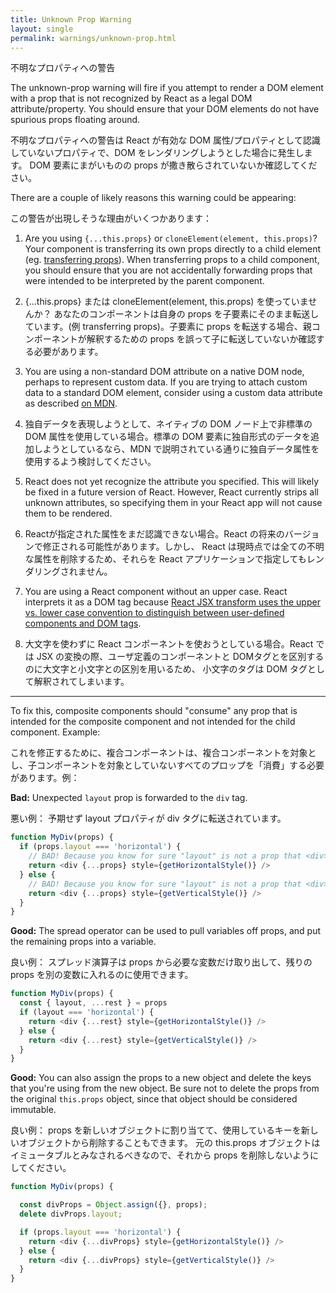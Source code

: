 ```yaml
---
title: Unknown Prop Warning
layout: single
permalink: warnings/unknown-prop.html
---
```


不明なプロパティへの警告

The unknown-prop warning will fire if you attempt to render a DOM element with a prop that is not recognized by React as a legal DOM attribute/property. You should ensure that your DOM elements do not have spurious props floating around.

不明なプロパティへの警告は React が有効な DOM 属性/プロパティとして認識していないプロパティで、DOM をレンダリングしようとした場合に発生します。
DOM 要素にまがいものの props が撒き散らされていないか確認してください。

There are a couple of likely reasons this warning could be appearing:

この警告が出現しそうな理由がいくつかあります：

1. Are you using `{...this.props}` or `cloneElement(element, this.props)`? Your component is transferring its own props directly to a child element (eg. [transferring props](/docs/transferring-props.html)). When transferring props to a child component, you should ensure that you are not accidentally forwarding props that were intended to be interpreted by the parent component.

1. {...this.props} または cloneElement(element, this.props) を使っていませんか？
あなたのコンポーネントは自身の props を子要素にそのまま転送しています。(例 transferring props)。子要素に props を転送する場合、親コンポーネントが解釈するための props を誤って子に転送していないか確認する必要があります。


2. You are using a non-standard DOM attribute on a native DOM node, perhaps to represent custom data. If you are trying to attach custom data to a standard DOM element, consider using a custom data attribute as described [on MDN](https://developer.mozilla.org/en-US/docs/Web/Guide/HTML/Using_data_attributes).

2. 独自データを表現しようとして、ネイティブの DOM ノード上で非標準の DOM 属性を使用している場合。標準の DOM 要素に独自形式のデータを追加しようとしているなら、MDN で説明されている通りに独自データ属性を使用するよう検討してください。

3. React does not yet recognize the attribute you specified. This will likely be fixed in a future version of React. However, React currently strips all unknown attributes, so specifying them in your React app will not cause them to be rendered.

3. Reactが指定された属性をまだ認識できない場合。React の将来のバージョンで修正される可能性があります。しかし、 React は現時点では全ての不明な属性を削除するため、それらを React アプリケーションで指定してもレンダリングされません。

4. You are using a React component without an upper case. React interprets it as a DOM tag because [React JSX transform uses the upper vs. lower case convention to distinguish between user-defined components and DOM tags](/docs/jsx-in-depth.html#user-defined-components-must-be-capitalized).

4. 大文字を使わずに React コンポーネントを使おうとしている場合。React では JSX の変換の際、ユーザ定義のコンポーネントと DOMタグとを区別するのに大文字と小文字との区別を用いるため、
小文字のタグは DOM タグとして解釈されてしまいます。

---

To fix this, composite components should "consume" any prop that is intended for the composite component and not intended for the child component. Example:

これを修正するために、複合コンポーネントは、複合コンポーネントを対象とし、子コンポーネントを対象としていないすべてのプロップを「消費」する必要があります。例：

**Bad:** Unexpected `layout` prop is forwarded to the `div` tag.

悪い例： 予期せず layout プロパティが div タグに転送されています。

```js
function MyDiv(props) {
  if (props.layout === 'horizontal') {
    // BAD! Because you know for sure "layout" is not a prop that <div> understands.
    return <div {...props} style={getHorizontalStyle()} />
  } else {
    // BAD! Because you know for sure "layout" is not a prop that <div> understands.
    return <div {...props} style={getVerticalStyle()} />
  }
}
```

**Good:** The spread operator can be used to pull variables off props, and put the remaining props into a variable.

良い例： スプレッド演算子は props から必要な変数だけ取り出して、残りの props を別の変数に入れるのに使用できます。


```js
function MyDiv(props) {
  const { layout, ...rest } = props
  if (layout === 'horizontal') {
    return <div {...rest} style={getHorizontalStyle()} />
  } else {
    return <div {...rest} style={getVerticalStyle()} />
  }
}
```

**Good:** You can also assign the props to a new object and delete the keys that you're using from the new object. Be sure not to delete the props from the original `this.props` object, since that object should be considered immutable.

良い例： props を新しいオブジェクトに割り当てて、使用しているキーを新しいオブジェクトから削除することもできます。
元の this.props オブジェクトはイミュータブルとみなされるべきなので、それから props を削除しないようにしてください。


```js
function MyDiv(props) {

  const divProps = Object.assign({}, props);
  delete divProps.layout;

  if (props.layout === 'horizontal') {
    return <div {...divProps} style={getHorizontalStyle()} />
  } else {
    return <div {...divProps} style={getVerticalStyle()} />
  }
}
```
